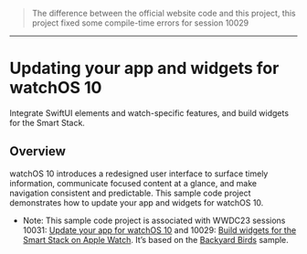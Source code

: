 

> The difference between the official website code and this project, this project fixed some compile-time errors for session 10029 


----


# Updating your app and widgets for watchOS 10

Integrate SwiftUI elements and watch-specific features, and build widgets for the Smart Stack.

## Overview

watchOS 10 introduces a redesigned user interface to surface timely information, communicate 
focused content at a glance, and make navigation consistent and predictable. This sample code project demonstrates 
how to update your app and widgets for watchOS 10.
- Note: This sample code project is associated with WWDC23 sessions 10031: 
[Update your app for watchOS 10](https://developer.apple.com/wwdc23/10031/) and 
10029: [Build widgets for the Smart Stack on Apple Watch](https://developer.apple.com/wwdc23/10029/). It’s based on the [Backyard Birds](https://developer.apple.com/documentation/swiftui/backyard-birds-sample) sample.

